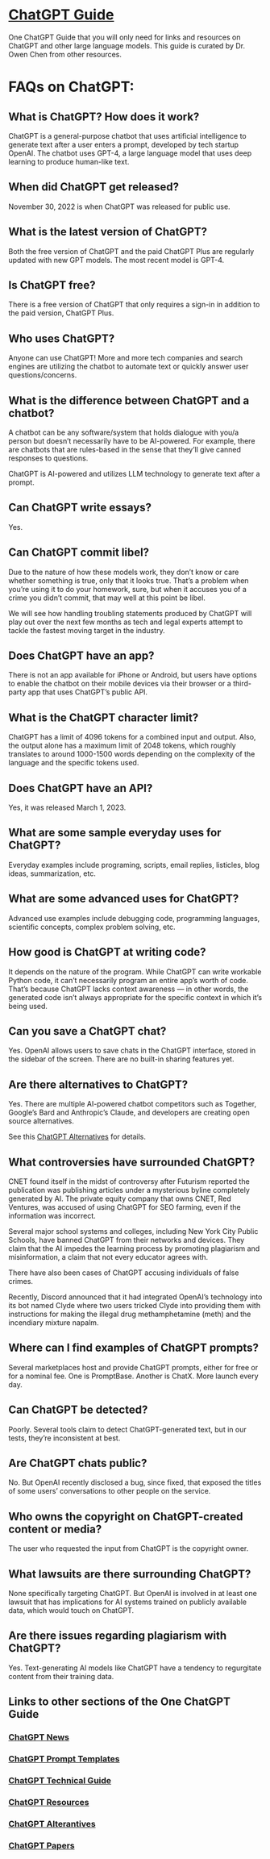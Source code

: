 # [ChatGPT Guide](./README.md)

One ChatGPT Guide that you will only need for links and resources on ChatGPT and other large language models.
This guide is curated by Dr. Owen Chen from other resources.

# FAQs on ChatGPT:

## What is ChatGPT? How does it work?
ChatGPT is a general-purpose chatbot that uses artificial intelligence to generate text after a user enters a prompt, developed by tech startup OpenAI. The chatbot uses GPT-4, a large language model that uses deep learning to produce human-like text.

## When did ChatGPT get released?
November 30, 2022 is when ChatGPT was released for public use.

## What is the latest version of ChatGPT?
Both the free version of ChatGPT and the paid ChatGPT Plus are regularly updated with new GPT models. The most recent model is GPT-4.

## Is ChatGPT free?
There is a free version of ChatGPT that only requires a sign-in in addition to the paid version, ChatGPT Plus.

## Who uses ChatGPT?
Anyone can use ChatGPT! More and more tech companies and search engines are utilizing the chatbot to automate text or quickly answer user questions/concerns.

## What is the difference between ChatGPT and a chatbot?
A chatbot can be any software/system that holds dialogue with you/a person but doesn’t necessarily have to be AI-powered. For example, there are chatbots that are rules-based in the sense that they’ll give canned responses to questions.


ChatGPT is AI-powered and utilizes LLM technology to generate text after a prompt.

## Can ChatGPT write essays?
Yes.

## Can ChatGPT commit libel?
Due to the nature of how these models work, they don’t know or care whether something is true, only that it looks true. That’s a problem when you’re using it to do your homework, sure, but when it accuses you of a crime you didn’t commit, that may well at this point be libel.

We will see how handling troubling statements produced by ChatGPT will play out over the next few months as tech and legal experts attempt to tackle the fastest moving target in the industry.

## Does ChatGPT have an app?
There is not an app available for iPhone or Android, but users have options to enable the chatbot on their mobile devices via their browser or a third-party app that uses ChatGPT’s public API.

## What is the ChatGPT character limit?
ChatGPT has a limit of 4096 tokens for a combined input and output.  Also, the output alone has a maximum limit of 2048 tokens, which roughly translates to around 1000-1500 words depending on the complexity of the language and the specific tokens used. 

## Does ChatGPT have an API?
Yes, it was released March 1, 2023.

## What are some sample everyday uses for ChatGPT?
Everyday examples include programing, scripts, email replies, listicles, blog ideas, summarization, etc.

## What are some advanced uses for ChatGPT?
Advanced use examples include debugging code, programming languages, scientific concepts, complex problem solving, etc.

## How good is ChatGPT at writing code?
It depends on the nature of the program. While ChatGPT can write workable Python code, it can’t necessarily program an entire app’s worth of code. That’s because ChatGPT lacks context awareness — in other words, the generated code isn’t always appropriate for the specific context in which it’s being used.

## Can you save a ChatGPT chat?
Yes. OpenAI allows users to save chats in the ChatGPT interface, stored in the sidebar of the screen. There are no built-in sharing features yet.

## Are there alternatives to ChatGPT?
Yes. There are multiple AI-powered chatbot competitors such as Together, Google’s Bard and Anthropic’s Claude, and developers are creating open source alternatives.

See this [ChatGPT Alternatives](./alternatives.md) for details.

## What controversies have surrounded ChatGPT?
CNET found itself in the midst of controversy after Futurism reported the publication was publishing articles under a mysterious byline completely generated by AI. The private equity company that owns CNET, Red Ventures, was accused of using ChatGPT for SEO farming, even if the information was incorrect.


Several major school systems and colleges, including New York City Public Schools, have banned ChatGPT from their networks and devices. They claim that the AI impedes the learning process by promoting plagiarism and misinformation, a claim that not every educator agrees with.

There have also been cases of ChatGPT accusing individuals of false crimes.

Recently, Discord announced that it had integrated OpenAI’s technology into its bot named Clyde where two users tricked Clyde into providing them with instructions for making the illegal drug methamphetamine (meth) and the incendiary mixture napalm.

## Where can I find examples of ChatGPT prompts?
Several marketplaces host and provide ChatGPT prompts, either for free or for a nominal fee. One is PromptBase. Another is ChatX. More launch every day.

## Can ChatGPT be detected?
Poorly. Several tools claim to detect ChatGPT-generated text, but in our tests, they’re inconsistent at best.

## Are ChatGPT chats public?
No. But OpenAI recently disclosed a bug, since fixed, that exposed the titles of some users’ conversations to other people on the service.

## Who owns the copyright on ChatGPT-created content or media?
The user who requested the input from ChatGPT is the copyright owner.

## What lawsuits are there surrounding ChatGPT?
None specifically targeting ChatGPT. But OpenAI is involved in at least one lawsuit that has implications for AI systems trained on publicly available data, which would touch on ChatGPT.

## Are there issues regarding plagiarism with ChatGPT?
Yes. Text-generating AI models like ChatGPT have a tendency to regurgitate content from their training data.

## Links to other sections of the One ChatGPT Guide

### [ChatGPT News](./news.md)
### [ChatGPT Prompt Templates](./prompts.md)
### [ChatGPT Technical Guide](./guide.md)
### [ChatGPT Resources](./resoruces.md)
### [ChatGPT Alterantives](./others.md)
### [ChatGPT Papers](./papers.md)

